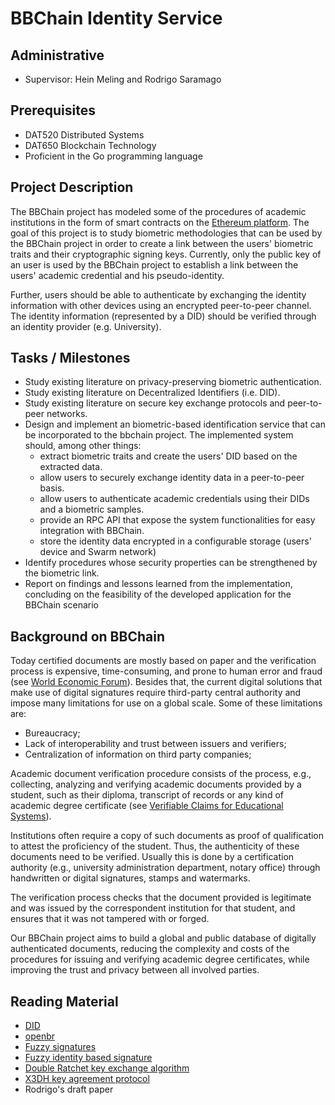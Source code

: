 # BBChain Identity Service

## Administrative

- Supervisor: Hein Meling and Rodrigo Saramago

## Prerequisites

- DAT520 Distributed Systems
- DAT650 Blockchain Technology
- Proficient in the Go programming language

## Project Description

The BBChain project has modeled some of the procedures of academic institutions in the form of smart contracts on the [Ethereum platform](https://github.com/ethereum/go-ethereum).
The goal of this project is to study biometric methodologies that can be used by the BBChain project in order to create a link between the users' biometric traits and their cryptographic signing keys.
Currently, only the public key of an user is used by the BBChain project to establish a link between the users' academic credential and his pseudo-identity.

Further, users should be able to authenticate by exchanging the identity information with other devices using an encrypted peer-to-peer channel.
The identity information (represented by a DID) should be verified through an identity provider (e.g. University).

## Tasks / Milestones

* Study existing literature on privacy-preserving biometric authentication.
* Study existing literature on Decentralized Identifiers (i.e. DID).
* Study existing literature on secure key exchange protocols and peer-to-peer networks.
* Design and implement an biometric-based identification service that can be incorporated to the bbchain project. The implemented system should, among other things:
    - extract biometric traits and create the users' DID based on the extracted data.
    - allow users to securely exchange identity data in a peer-to-peer basis.
    - allow users to authenticate academic credentials using their DIDs and a biometric samples.
    - provide an RPC API that expose the system functionalities for easy integration with BBChain.
    - store the identity data encrypted in a configurable storage (users' device and Swarm network)
* Identify procedures whose security properties can be strengthened by the biometric link.
* Report on findings and lessons learned from the implementation, concluding on the feasibility of the developed application for the BBChain scenario

## Background on BBChain

Today certified documents are mostly based on paper and the verification process is expensive, time-consuming, and prone to human error and fraud (see [World Economic Forum](http://www3.weforum.org/docs/WEF_The_Known_Traveller_Digital_Identity_Concept.pdf)).
Besides that, the current digital solutions that make use of digital signatures require third-party central authority and impose many limitations for use on a global scale.
Some of these limitations are:

- Bureaucracy;
- Lack of interoperability and trust between issuers and verifiers;
- Centralization of information on third party companies;

Academic document verification procedure consists of the process, e.g., collecting, analyzing and verifying academic documents provided by a student, such as their diploma, transcript of records or any kind of academic degree certificate (see [Verifiable Claims for Educational Systems](https://www.w3.org/TR/verifiable-claims-use-cases/#education)).

Institutions often require a copy of such documents as proof of qualification to attest the proficiency of the student.
Thus, the authenticity of these documents need to be verified. Usually this is done by a certification authority (e.g., university administration department, notary office) through handwritten or digital signatures, stamps and watermarks.

The verification process checks that the document provided is legitimate and was issued by the correspondent institution for that student, and ensures that it was not tampered with or forged.

Our BBChain project aims to build a global and public database of digitally authenticated documents, reducing the complexity and costs of the procedures for issuing and verifying academic degree certificates, while improving the trust and privacy between all involved parties.

## Reading Material

- [DID](https://github.com/w3c/did-core)
- [openbr](https://github.com/biometrics/openbr)
- [Fuzzy signatures](https://www.researchgate.net/publication/303860396_Fuzzy_Signatures_Relaxing_Requirements_and_a_New_Construction)
- [Fuzzy identity based signature](https://doi.org/10.1016/j.compeleceng.2011.04.013)
- [Double Ratchet key exchange algorithm](https://signal.org/docs/specifications/doubleratchet/#introduction)
- [X3DH key agreement protocol](https://signal.org/docs/specifications/x3dh)
- Rodrigo's draft paper
